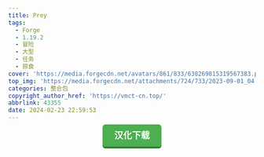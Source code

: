 ```yaml
---
title: Prey
tags:
  - Forge
  - 1.19.2
  - 冒险
  - 大型
  - 任务
  - 掠食
cover: 'https://media.forgecdn.net/avatars/861/833/638269815319567383.png'
top_img: 'https://media.forgecdn.net/attachments/724/733/2023-09-01_04.png'
categories: 整合包
copyright_author_href: 'https://vmct-cn.top/'
abbrlink: 43355
date: 2024-02-23 22:59:53
---
```

<center><a style = "background-color: #4caf50;box-shadow: 0 4px #357e36;border: none;border-radius: 6px;padding: 12px 24px;font-size: 18px;font-weight: bold;color: #fff;transition: all 0.2s ease-in-out;text-decoration: none;cursor: pointer;" href=https://vmct-cn.top/modpacks/prey/index.html>汉化下载</a></center>